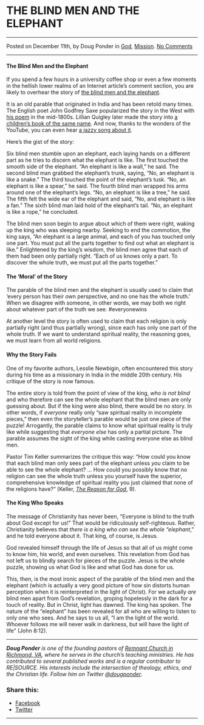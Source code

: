 THE BLIND MEN AND THE ELEPHANT
==============================

* * *

Posted on December 11th, by Doug Ponder in [God](http://www.remnantresource.org/category/god/), [Mission](http://www.remnantresource.org/category/mission/). [No Comments](http://www.remnantresource.org/blind-men-elephant/#respond)

* * *

#### **The Blind Men and the Elephant**

If you spend a few hours in a university coffee shop or even a few moments in the hellish lower realms of an Internet article’s comment section, you are likely to overhear the story of [the blind men and the elephant](https://en.wikipedia.org/wiki/Blind_men_and_an_elephant).

It is an old parable that originated in India and has been retold many times. The English poet John Godfrey Saxe popularized the story in the West with [his poem](http://www.poemhunter.com/poem/the-blind-man-and-the-elephant/) in the mid-1800s. Lillian Quigley later made the story into [a children’s book of the same name](https://www.amazon.com/Blind-Men-Elephant-Lillian-Quigley/dp/0684127822/ref=sr_1_1?ie=UTF8&qid=1481396612&sr=8-1&keywords=The+Blind+Men+and+the+Elephant%2C+Lillian+Quigley). And now, thanks to the wonders of the YouTube, you can even hear [a jazzy song about it](https://www.youtube.com/watch?v=BzSy5Pqu3YM).

Here’s the gist of the story:

Six blind men stumble upon an elephant, each laying hands on a different part as he tries to discern what the elephant is like. The first touched the smooth side of the elephant. “An elephant is like a wall,” he said. The second blind man grabbed the elephant’s trunk, saying, “No, an elephant is like a snake.” The third touched the point of the elephant’s tusk. “No, an elephant is like a spear,” he said. The fourth blind man wrapped his arms around one of the elephant’s legs. “No, an elephant is like a tree,” he said. The fifth felt the wide ear of the elephant and said, “No, and elephant is like a fan.” The sixth blind man laid hold of the elephant’s tail. “No, an elephant is like a rope,” he concluded.

The blind men soon begin to argue about which of them were right, waking up the king who was sleeping nearby. Seeking to end the commotion, the king says, “An elephant is a large animal, and each of you has touched only one part. You must put all the parts together to find out what an elephant is like.” Enlightened by the king’s wisdom, the blind men agree that each of them had been only partially right. “Each of us knows only a part. To discover the whole truth, we must put all the parts together.”

#### **The ‘Moral’ of the Story**

The parable of the blind men and the elephant is usually used to claim that ‘every person has their own perspective, and no one has the whole truth.’ When we disagree with someone, in other words, we may both we right about whatever part of the truth we see. #everyonewins

At another level the story is often used to claim that each religion is only partially right (and thus partially wrong), since each has only one part of the whole truth. If we want to understand spiritual reality, the reasoning goes, we must learn from all world religions.

#### **Why the Story Fails**

One of my favorite authors, Lesslie Newbigin, often encountered this story during his time as a missionary in India in the middle 20th century. His critique of the story is now famous.

The entire story is told from the point of view of the king, _who is not blind_ and who therefore can see the whole elephant that the blind men are only guessing about. But if the king were also blind, there would be no story. In other words, if _everyone_ really only “saw spiritual reality in incomplete pieces,” then even the storyteller’s parable would be just one piece of the puzzle! Arrogantly, the parable claims to know what spiritual reality is truly like while suggesting that _everyone else_ has only a partial picture. The parable assumes the sight of the king while casting everyone else as blind men.

Pastor Tim Keller summarizes the critique this way: “How could you know that each blind man only sees part of the elephant unless _you_ claim to be able to see the whole elephant? … How could you possibly know that no religion can see the whole truth unless you yourself have the superior, comprehensive knowledge of spiritual reality you just claimed that none of the religions have?” (Keller, _[The Reason for God](https://www.amazon.com/Reason-God-Belief-Age-Skepticism/dp/1594483493/ref=as_li_ss_tl?s=books&ie=UTF8&qid=1471440108&sr=1-1&keywords=the+reason+for+god+by+timothy+keller&linkCode=sl1&tag=redletters-20&linkId=763656359f68c3958e33e3e8c61ef1a0)_, 9).

#### **The King Who Speaks**

The message of Christianity has never been, “Everyone is blind to the truth about God except for us!” That would be ridiculously self-righteous. Rather, Christianity believes that _there is a king who can see the whole “elephant_,” and he told everyone about it. That king, of course, is Jesus.

God revealed himself through the life of Jesus so that all of us might come to know him, his world, and even ourselves. This revelation from God has not left us to blindly search for pieces of the puzzle. Jesus is the whole puzzle, showing us what God is like and what God has done for us.

This, then, is the most ironic aspect of the parable of the blind men and the elephant (which is actually a very good picture of how sin distorts human perception when it is reinterpreted in the light of Christ). For we actually _are_ blind men apart from God’s revelation, groping hopelessly in the dark for a touch of reality. But in Christ, light has dawned. The king has spoken. The nature of the “elephant” has been revealed for all who are willing to listen to only one who sees. And he says to us all, “I am the light of the world. Whoever follows me will never walk in darkness, but will have the light of life” (John 8:12).

* * *

_**Doug Ponder** is one of the founding pastors of [Remnant Church in Richmond, VA](http://www.remnantrichmond.org/), where he serves in the church’s teaching ministries. He has contributed to several published works and is a regular contributor to RE|SOURCE. His interests include the intersection of theology, ethics, and the Christian life. Follow him on Twitter [@dougponder](https://twitter.com/dougponder)_.

### Share this:

*   [Facebook](http://www.remnantresource.org/blind-men-elephant/?share=facebook "Click to share on Facebook")
*   [Twitter](http://www.remnantresource.org/blind-men-elephant/?share=twitter "Click to share on Twitter")

  

* * *
